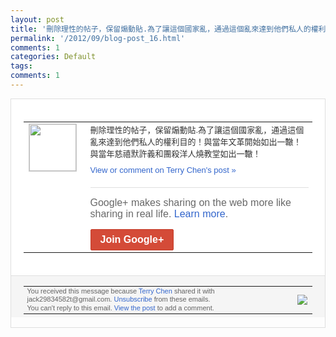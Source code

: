 ```yaml
---
layout: post
title: '刪除理性的帖子，保留煽動貼.為了讓這個國家亂，通過這個亂來達到他們私人的權利目的！...'
permalink: '/2012/09/blog-post_16.html'
comments: 1
categories: Default
tags: 
comments: 1
---
```

<div style="border:solid 1px #dfdfdf;color:#686868;font:13px Arial"><div style="background-color:#fff;padding:20px;"><table cellpadding="0" cellspacing="0"><tr><td style="padding-right:15px;vertical-align:top"><a href="https://plus.google.com/_/notifications/emlink?emrecipient=110200756825219614165&amp;emid=CNCVx_qwu7ICFYOc3godrGwAAA&amp;path=%2F108643996575278738906&amp;dt=1347842598905&amp;uob=8"><img height="75" src="https://lh3.googleusercontent.com/-KKRGTyJ5Bl0/AAAAAAAAAAI/AAAAAAAAEEY/jllxqER5dCk/s75-c-k-a/photo.jpg" style="border:solid 1px #cccccc;" width="75"/></a></td><td style="width:578px;color:#333;font:13px Arial;vertical-align:top"><div style="padding-bottom:10px">刪除理性的帖子，保留煽動貼.為了讓這個國<wbr/>家亂，通過這個亂來達到他們私人的權利目的<wbr/>！與當年文革開始如出一轍！與當年慈禧默許<wbr/>義和團殺洋人燒教堂如出一轍！</div><a href="https://plus.google.com/_/notifications/emlink?emrecipient=110200756825219614165&amp;emid=CNCVx_qwu7ICFYOc3godrGwAAA&amp;path=%2F108643996575278738906%2Fposts%2FA5unFwcxtjC%3Fgpinv%3DAMIXal91i5aIQmtpiyEDEITutonKIA5rTlrynNVcjVZfdPfvFO-gSYBXgU2WKSV4khY-n-C04LV06DqUmNLrZy6KehW-0YQvSJVKKLNLQ0mdRvSksXhwesE&amp;dt=1347842598905&amp;uob=8" style="color:#3366CC;text-decoration:none">View or comment on Terry Chen's post »</a><div style="margin-top:20px;border-top:solid 1px #dfdfdf"><div style="padding:15px 0;color:#686868;font:16px Arial">Google+ makes sharing on the web more like sharing in real life. <a href="http://www.google.com/+/learnmore/" style="color:#3366CC;text-decoration:none">Learn more</a>.</div><a href="https://plus.google.com/_/notifications/emlink?emrecipient=110200756825219614165&amp;emid=CNCVx_qwu7ICFYOc3godrGwAAA&amp;path=%2F%3Fgpinv%3DAMIXal91i5aIQmtpiyEDEITutonKIA5rTlrynNVcjVZfdPfvFO-gSYBXgU2WKSV4khY-n-C04LV06DqUmNLrZy6KehW-0YQvSJVKKLNLQ0mdRvSksXhwesE&amp;dt=1347842598905&amp;uob=8" style="display:inline-block;padding:7px 15px;background-color:#d44b38; color:#fff;font-size:16px; font-weight:bold;border-radius:2px;-webkit-border-radius:2px; -moz-border-radius:2px;border:solid 1px #c43b28; white-space:nowrap;text-decoration:none">Join Google+</a></div></td></tr></table></div><div style="border-top:solid 1px #dfdfdf;padding:0 20px; background-color:#f5f5f5"><table cellpadding="0" cellspacing="0" style="height:50px"><tbody><tr><td style="vertical-align:middle;width:100%; color:#636363;font:11px Arial; line-height:120%">You received this message because <a href="https://plus.google.com/_/notifications/emlink?emrecipient=110200756825219614165&amp;emid=CNCVx_qwu7ICFYOc3godrGwAAA&amp;path=%2F108643996575278738906%3Fgpinv%3DAMIXal91i5aIQmtpiyEDEITutonKIA5rTlrynNVcjVZfdPfvFO-gSYBXgU2WKSV4khY-n-C04LV06DqUmNLrZy6KehW-0YQvSJVKKLNLQ0mdRvSksXhwesE&amp;dt=1347842598905&amp;uob=8" style="color:#3366CC;text-decoration:none">Terry Chen</a> shared it with jack29834582t@gmail.com. <a href="https://plus.google.com/_/notifications/emlink?emrecipient=110200756825219614165&amp;emid=CNCVx_qwu7ICFYOc3godrGwAAA&amp;path=%2F_%2Fnonplus%2Femailsettings%3Fgpinv%3DAMIXal91i5aIQmtpiyEDEITutonKIA5rTlrynNVcjVZfdPfvFO-gSYBXgU2WKSV4khY-n-C04LV06DqUmNLrZy6KehW-0YQvSJVKKLNLQ0mdRvSksXhwesE%26est%3DADH5u8WdbU_b4jwxb5Wv-8CvVThOwGFKbPZ-0LcM3RjDTmy70f10xPJPeZgwYSBSyGB6KN2TKiPENqdl_22Yp4xnH3A3hTWbYtfAerfvfiN2gJl_b2hP4KA7qUW_Jy3vLY1rv-mTjGuEk-dq2sx64On4soEJwpgozg&amp;dt=1347842598905&amp;uob=8" style="color:#3366CC;text-decoration:none">Unsubscribe</a> from these emails.<br/>You can't reply to this email. <a href="https://plus.google.com/_/notifications/emlink?emrecipient=110200756825219614165&amp;emid=CNCVx_qwu7ICFYOc3godrGwAAA&amp;path=%2F108643996575278738906%2Fposts%2FA5unFwcxtjC%3Fgpinv%3DAMIXal91i5aIQmtpiyEDEITutonKIA5rTlrynNVcjVZfdPfvFO-gSYBXgU2WKSV4khY-n-C04LV06DqUmNLrZy6KehW-0YQvSJVKKLNLQ0mdRvSksXhwesE&amp;dt=1347842598905&amp;uob=8" style="color:#3366CC;text-decoration:none">View the post</a> to add a comment.<br/></td><td><img src="https://ssl.gstatic.com/s2/oz/images/notifications/logo/google-plus-6617a72bb36cc548861652780c9e6ff1.png"/></td></tr></tbody></table></div></div>